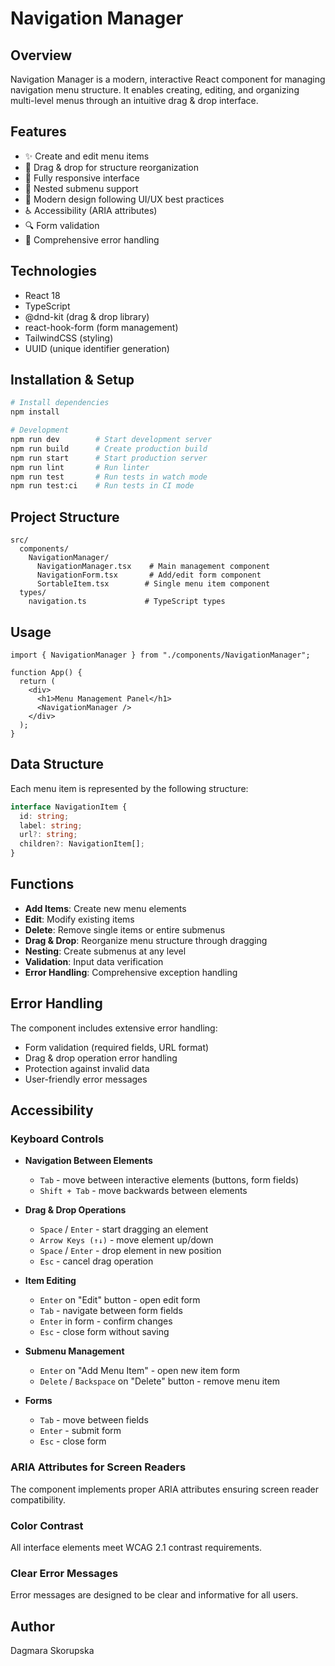 # Navigation Manager

## Overview

Navigation Manager is a modern, interactive React component for managing navigation menu structure. It enables creating, editing, and organizing multi-level menus through an intuitive drag & drop interface.

## Features

- ✨ Create and edit menu items
- 🔄 Drag & drop for structure reorganization
- 📱 Fully responsive interface
- 🌳 Nested submenu support
- 🎨 Modern design following UI/UX best practices
- ♿ Accessibility (ARIA attributes)
- 🔍 Form validation
- 🚨 Comprehensive error handling

## Technologies

- React 18
- TypeScript
- @dnd-kit (drag & drop library)
- react-hook-form (form management)
- TailwindCSS (styling)
- UUID (unique identifier generation)

## Installation & Setup

```bash
# Install dependencies
npm install

# Development
npm run dev        # Start development server
npm run build      # Create production build
npm run start      # Start production server
npm run lint       # Run linter
npm run test       # Run tests in watch mode
npm run test:ci    # Run tests in CI mode
```

## Project Structure

```
src/
  components/
    NavigationManager/
      NavigationManager.tsx    # Main management component
      NavigationForm.tsx       # Add/edit form component
      SortableItem.tsx        # Single menu item component
  types/
    navigation.ts             # TypeScript types
```

## Usage

```tsx
import { NavigationManager } from "./components/NavigationManager";

function App() {
  return (
    <div>
      <h1>Menu Management Panel</h1>
      <NavigationManager />
    </div>
  );
}
```

## Data Structure

Each menu item is represented by the following structure:

```typescript
interface NavigationItem {
  id: string;
  label: string;
  url?: string;
  children?: NavigationItem[];
}
```

## Functions

- **Add Items**: Create new menu elements
- **Edit**: Modify existing items
- **Delete**: Remove single items or entire submenus
- **Drag & Drop**: Reorganize menu structure through dragging
- **Nesting**: Create submenus at any level
- **Validation**: Input data verification
- **Error Handling**: Comprehensive exception handling

## Error Handling

The component includes extensive error handling:

- Form validation (required fields, URL format)
- Drag & drop operation error handling
- Protection against invalid data
- User-friendly error messages

## Accessibility

### Keyboard Controls

- **Navigation Between Elements**

  - `Tab` - move between interactive elements (buttons, form fields)
  - `Shift + Tab` - move backwards between elements

- **Drag & Drop Operations**

  - `Space` / `Enter` - start dragging an element
  - `Arrow Keys (↑↓)` - move element up/down
  - `Space` / `Enter` - drop element in new position
  - `Esc` - cancel drag operation

- **Item Editing**

  - `Enter` on "Edit" button - open edit form
  - `Tab` - navigate between form fields
  - `Enter` in form - confirm changes
  - `Esc` - close form without saving

- **Submenu Management**

  - `Enter` on "Add Menu Item" - open new item form
  - `Delete` / `Backspace` on "Delete" button - remove menu item

- **Forms**
  - `Tab` - move between fields
  - `Enter` - submit form
  - `Esc` - close form

### ARIA Attributes for Screen Readers

The component implements proper ARIA attributes ensuring screen reader compatibility.

### Color Contrast

All interface elements meet WCAG 2.1 contrast requirements.

### Clear Error Messages

Error messages are designed to be clear and informative for all users.

## Author

Dagmara Skorupska
